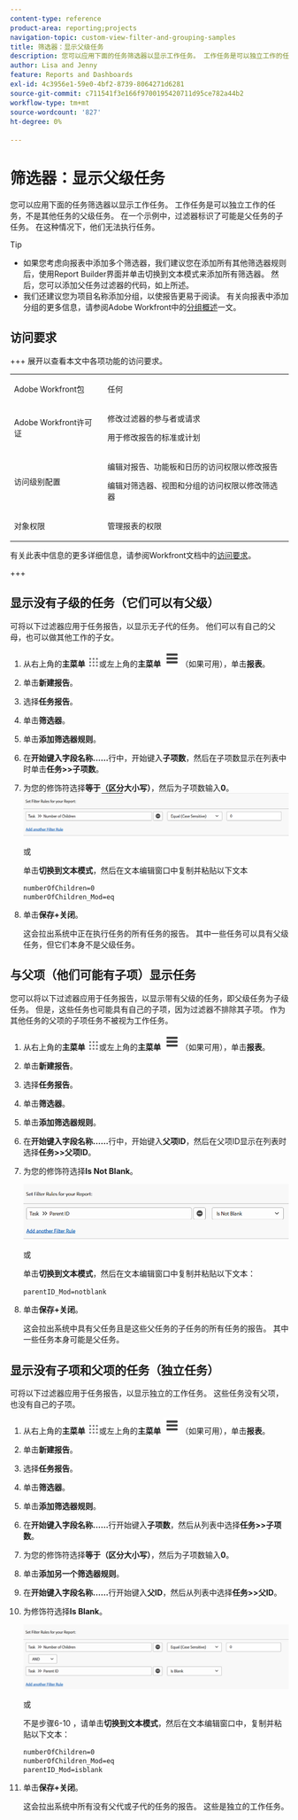 ```yaml
---
content-type: reference
product-area: reporting;projects
navigation-topic: custom-view-filter-and-grouping-samples
title: 筛选器：显示父级任务
description: 您可以应用下面的任务筛选器以显示工作任务。 工作任务是可以独立工作的任务，不是其他任务的父级任务。 在一个示例中，过滤器标识了可能是父任务的子任务。 在这种情况下，他们无法执行任务。
author: Lisa and Jenny
feature: Reports and Dashboards
exl-id: 4c3956e1-59e0-4bf2-8739-8064271d6281
source-git-commit: c711541f3e166f9700195420711d95ce782a44b2
workflow-type: tm+mt
source-wordcount: '827'
ht-degree: 0%

---
```


# 筛选器：显示父级任务

<!--Audited: 10/2024-->

您可以应用下面的任务筛选器以显示工作任务。 工作任务是可以独立工作的任务，不是其他任务的父级任务。 在一个示例中，过滤器标识了可能是父任务的子任务。 在这种情况下，他们无法执行任务。

>[!TIP]
>
>* 如果您考虑向报表中添加多个筛选器，我们建议您在添加所有其他筛选器规则后，使用Report Builder界面并单击切换到文本模式来添加所有筛选器。 然后，您可以添加父任务过滤器的代码，如上所述。 
>* 我们还建议您为项目名称添加分组，以使报告更易于阅读。 有关向报表中添加分组的更多信息，请参阅Adobe Workfront中的[分组概述](../../../reports-and-dashboards/reports/reporting-elements/groupings-overview.md)一文。
>

## 访问要求

+++ 展开以查看本文中各项功能的访问要求。 

<table style="table-layout:auto"> 
 <col> 
 <col> 
 <tbody> 
  <tr> 
   <td role="rowheader">Adobe Workfront包</td> 
   <td> <p>任何</p> </td> 
  </tr> 
  <tr> 
   <td role="rowheader">Adobe Workfront许可证</td> 
   <td> 
   <p>修改过滤器的参与者或请求 </p>
   <p>用于修改报告的标准或计划</p>
  </tr> 
  <tr> 
   <td role="rowheader">访问级别配置</td> 
   <td> <p>编辑对报告、功能板和日历的访问权限以修改报告</p> <p>编辑对筛选器、视图和分组的访问权限以修改筛选器</p> </td> 
  </tr> 
  <tr> 
   <td role="rowheader">对象权限</td> 
   <td> <p>管理报表的权限</p>  </td> 
  </tr> 
 </tbody> 
</table>

有关此表中信息的更多详细信息，请参阅Workfront文档中的[访问要求](/help/quicksilver/administration-and-setup/add-users/access-levels-and-object-permissions/access-level-requirements-in-documentation.md)。

+++

## 显示没有子级的任务（它们可以有父级）

可将以下过滤器应用于任务报告，以显示无子代的任务。 他们可以有自己的父母，也可以做其他工作的子女。

1. 从右上角的&#x200B;**主菜单** ![主菜单图标](assets/main-menu-icon.png)或左上角的&#x200B;**主菜单** ![主菜单行](assets/lines-main-menu.png)（如果可用），单击&#x200B;**报表**。

1. 单击&#x200B;**新建报告**。
1. 选择&#x200B;**任务报告**。
1. 单击&#x200B;**筛选器**。
1. 单击&#x200B;**添加筛选器规则**。
1. 在&#x200B;**开始键入字段名称……**&#x200B;行中，开始键入&#x200B;**子项数**，然后在子项数显示在列表中时单击&#x200B;**任务>>子项数**。

1. 为您的修饰符选择&#x200B;**等于（区分大小写）**，然后为子项数输入&#x200B;**0**。\
   ![父任务筛选器](assets/parent-task-filter-from-the-ui-350x76.png)

   或

   单击&#x200B;**切换到文本模式**，然后在文本编辑窗口中复制并粘贴以下文本

   ```
   numberOfChildren=0
   numberOfChildren_Mod=eq
   ```


1. 单击&#x200B;**保存+关闭**。

   这会拉出系统中正在执行任务的所有任务的报告。 其中一些任务可以具有父级任务，但它们本身不是父级任务。

## 与父项（他们可能有子项）显示任务

您可以将以下过滤器应用于任务报告，以显示带有父级的任务，即父级任务为子级任务。 但是，这些任务也可能具有自己的子项，因为过滤器不排除其子项。 作为其他任务的父项的子项任务不被视为工作任务。

1. 从右上角的&#x200B;**主菜单** ![主菜单图标](assets/main-menu-icon.png)或左上角的&#x200B;**主菜单** ![主菜单行](assets/lines-main-menu.png)（如果可用），单击&#x200B;**报表**。

1. 单击&#x200B;**新建报告**。
1. 选择&#x200B;**任务报告**。
1. 单击&#x200B;**筛选器**。
1. 单击&#x200B;**添加筛选器规则**。
1. 在&#x200B;**开始键入字段名称……**&#x200B;行中，开始键入&#x200B;**父项ID**，然后在父项ID显示在列表时选择&#x200B;**任务>>父项ID**。
1. 为您的修饰符选择&#x200B;**Is Not Blank**。

   ![父ID不为空](assets/filter-parent-id-not-blank-350x100.png)

   或

   单击&#x200B;**切换到文本模式**，然后在文本编辑窗口中复制并粘贴以下文本： 

   `parentID_Mod=notblank`

1. 单击&#x200B;**保存+关闭**。

   这会拉出系统中具有父任务且是这些父任务的子任务的所有任务的报告。 其中一些任务本身可能是父任务。

## 显示没有子项和父项的任务（独立任务）

可将以下过滤器应用于任务报告，以显示独立的工作任务。 这些任务没有父项，也没有自己的子项。

1. 从右上角的&#x200B;**主菜单** ![主菜单图标](assets/main-menu-icon.png)或左上角的&#x200B;**主菜单** ![主菜单行](assets/lines-main-menu.png)（如果可用），单击&#x200B;**报表**。

1. 单击&#x200B;**新建报告**。
1. 选择&#x200B;**任务报告**。
1. 单击&#x200B;**筛选器**。
1. 单击&#x200B;**添加筛选器规则**。
1. 在&#x200B;**开始键入字段名称……**&#x200B;行开始键入&#x200B;**子项数**，然后从列表中选择&#x200B;**任务>>子项数**。
1. 为您的修饰符选择&#x200B;**等于（区分大小写）**，然后为子项数输入&#x200B;**0**。
1. 单击&#x200B;**添加另一个筛选器规则**。
1. 在&#x200B;**开始键入字段名称……**&#x200B;行开始键入&#x200B;**父ID**，然后从列表中选择&#x200B;**任务>>父ID**。
1. 为修饰符选择&#x200B;**Is Blank**。

   ![父ID为空且没有子项](assets/filter-parent-id-blank-and-zero-children-350x121.png)

   或

   不是步骤6-10 <!--ensure steps above stay accurate-->，请单击&#x200B;**切换到文本模式**，然后在文本编辑窗口中，复制并粘贴以下文本：

   ```
   numberOfChildren=0
   numberOfChildren_Mod=eq
   parentID_Mod=isblank
   ```

1. 单击&#x200B;**保存+关闭**。

   这会拉出系统中所有没有父代或子代的任务的报告。 这些是独立的工作任务。
